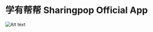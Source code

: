 # 学有帮帮 Sharingpop Official App
![Alt text](http://a1.mzstatic.com/us/r30/Purple71/v4/b1/23/dc/b123dcee-0195-ca04-2b87-8fec349fd0d4/screen696x696.jpeg)
